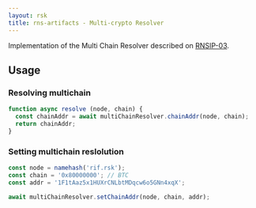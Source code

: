 ```yaml
---
layout: rsk
title: rns-artifacts - Multi-crypto Resolver
---
```


Implementation of the Multi Chain Resolver described on [RNSIP-03](https://github.com/rnsdomains/RNSIPs/blob/master/IPs/RNSIP03.md).

## Usage

### Resolving multichain

```js
function async resolve (node, chain) {
  const chainAddr = await multiChainResolver.chainAddr(node, chain);
  return chainAddr;
}
```


### Setting multichain reslolution

```js
const node = namehash('rif.rsk');
const chain = '0x80000000'; // BTC
const addr = '1F1tAaz5x1HUXrCNLbtMDqcw6o5GNn4xqX';

await multiChainResolver.setChainAddr(node, chain, addr);
```

